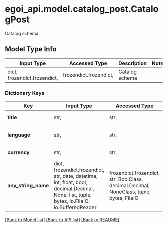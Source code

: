 # egoi_api.model.catalog_post.CatalogPost

Catalog schema

## Model Type Info
Input Type | Accessed Type | Description | Notes
------------ | ------------- | ------------- | -------------
dict, frozendict.frozendict,  | frozendict.frozendict,  | Catalog schema | 

### Dictionary Keys
Key | Input Type | Accessed Type | Description | Notes
------------ | ------------- | ------------- | ------------- | -------------
**title** | str,  | str,  | Title of the catalog | [optional] 
**language** | str,  | str,  | Language of the catalog | [optional] 
**currency** | str,  | str,  | Currency of the catalog | [optional] 
**any_string_name** | dict, frozendict.frozendict, str, date, datetime, int, float, bool, decimal.Decimal, None, list, tuple, bytes, io.FileIO, io.BufferedReader | frozendict.frozendict, str, BoolClass, decimal.Decimal, NoneClass, tuple, bytes, FileIO | any string name can be used but the value must be the correct type | [optional]

[[Back to Model list]](../../README.md#documentation-for-models) [[Back to API list]](../../README.md#documentation-for-api-endpoints) [[Back to README]](../../README.md)

